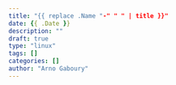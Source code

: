 ```yaml
---
title: "{{ replace .Name "-" " " | title }}"
date: {{ .Date }}
description: ""
draft: true
type: "linux"
tags: []
categories: []
author: "Arno Gaboury"
---
```


